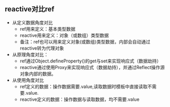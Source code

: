 ## reactive对比ref
- 从定义数据角度对比
  - ref用来定义：基本类型数据
  - reactive用来定义：对象（或数组）类型数据
  - 备注：ref也可以用来定义对象(或数组)类型数据，内部会自动通过reactive转为代理对象
- 从原理角度对比：
  - ref通过Object.defineProperty()的get与set来实现响应式（数据劫持）
  - reactive通过使用Proxy来实现响应式（数据劫持），并通过Reflect操作源对象内部的数据。
- 从使用角度对比
  - ref定义的数据：操作数据需要.value,读取数据时模板中直接读取不需要.value.
  - reactive定义的数据：操作数据与读取数据，均不需要.value